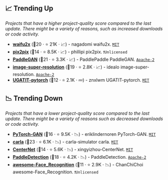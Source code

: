 ## 📈 Trending Up

_Projects that have a higher project-quality score compared to the last update. There might be a variety of reasons, such as increased downloads or code activity._

- <b><a href="https://github.com/nagadomi/waifu2x">waifu2x</a></b> (🥇20 ·  ⭐ 21K · 📈) - nagadomi waifu2x. <code><a href="http://bit.ly/34MBwT8">MIT</a></code>
- <b><a href="https://github.com/phillipi/pix2pix">pix2pix</a></b> (🥈14 ·  ⭐ 8.5K · 📈) - phillipi pix2pix. <code>❗Unlicensed</code>
- <b><a href="https://github.com/PaddlePaddle/PaddleGAN">PaddleGAN</a></b> (🥇21 ·  ⭐ 3.3K · 📈) - PaddlePaddle PaddleGAN. <code><a href="http://bit.ly/3nYMfla">Apache-2</a></code>
- <b><a href="https://github.com/idealo/image-super-resolution">image-super-resolution</a></b> (🥈19 ·  ⭐ 2.8K · 📈) - idealo image-super-resolution. <code><a href="http://bit.ly/3nYMfla">Apache-2</a></code>
- <b><a href="https://github.com/znxlwm/UGATIT-pytorch">UGATIT-pytorch</a></b> (🥉12 ·  ⭐ 2.1K · 💤) - znxlwm UGATIT-pytorch. <code><a href="http://bit.ly/34MBwT8">MIT</a></code>

## 📉 Trending Down

_Projects that have a lower project-quality score compared to the last update. There might be a variety of reasons such as decreased downloads or code activity._

- <b><a href="https://github.com/eriklindernoren/PyTorch-GAN">PyTorch-GAN</a></b> (🥈16 ·  ⭐ 9.5K · 📉) - eriklindernoren PyTorch-GAN. <code><a href="http://bit.ly/34MBwT8">MIT</a></code>
- <b><a href="https://github.com/carla-simulator/carla">carla</a></b> (🥈23 ·  ⭐ 6.1K · 📉) - carla-simulator carla. <code><a href="http://bit.ly/34MBwT8">MIT</a></code>
- <b><a href="https://github.com/xingyizhou/CenterNet">CenterNet</a></b> (🥉14 ·  ⭐ 5.6K · 📉) - xingyizhou-CenterNet. <code><a href="http://bit.ly/34MBwT8">MIT</a></code>
- <b><a href="https://github.com/PaddlePaddle/PaddleDetection">PaddleDetection</a></b> (🥉18 ·  ⭐ 4.2K · 📉) - PaddleDetection. <code><a href="http://bit.ly/3nYMfla">Apache-2</a></code>
- <b><a href="https://github.com/ChanChiChoi/awesome-Face_Recognition">awesome-Face_Recognition</a></b> (🥉11 ·  ⭐ 2.9K · 📉) - ChanChiChoi awesome-Face_Recognition. <code>❗Unlicensed</code>

